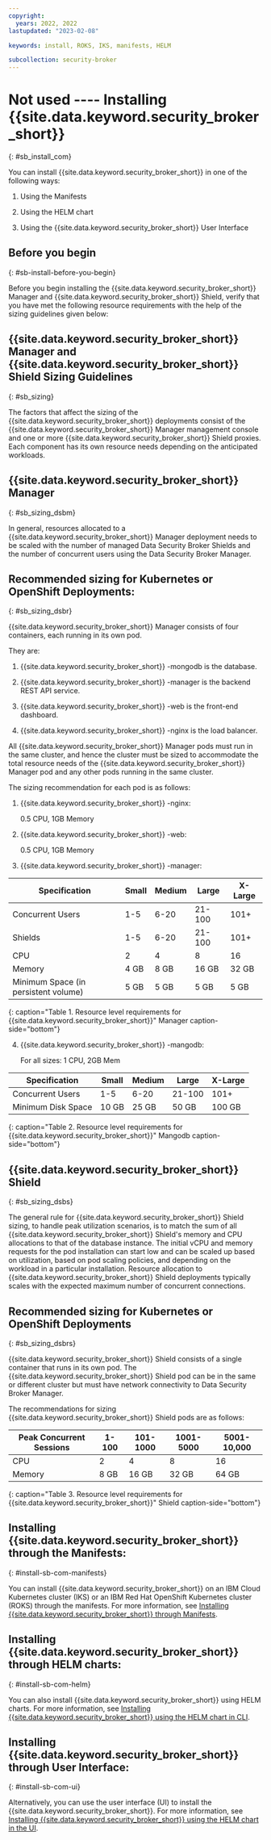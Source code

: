 ```yaml
---
copyright:
  years: 2022, 2022
lastupdated: "2023-02-08"

keywords: install, ROKS, IKS, manifests, HELM

subcollection: security-broker
---
```


# Not used ---- Installing {{site.data.keyword.security_broker_short}}
{: #sb_install_com}

You can install {{site.data.keyword.security_broker_short}} in one of the following ways:

1.  Using the Manifests

2.  Using the HELM chart

3.  Using the {{site.data.keyword.security_broker_short}} User Interface

## Before you begin
{: #sb-install-before-you-begin}

Before you begin installing the {{site.data.keyword.security_broker_short}} Manager and {{site.data.keyword.security_broker_short}} Shield, verify that you have met the following resource requirements with the help of the sizing guidelines given below:

## {{site.data.keyword.security_broker_short}} Manager and {{site.data.keyword.security_broker_short}} Shield Sizing Guidelines
{: #sb_sizing}

The factors that affect the sizing of the {{site.data.keyword.security_broker_short}} deployments consist of the {{site.data.keyword.security_broker_short}} Manager management console and one or more {{site.data.keyword.security_broker_short}} Shield proxies. Each component has its own resource needs depending on the anticipated workloads.

## {{site.data.keyword.security_broker_short}} Manager ##
{: #sb_sizing_dsbm}

In general, resources allocated to a {{site.data.keyword.security_broker_short}} Manager
deployment needs to be scaled with the number of managed Data Security
Broker Shields and the number of concurrent users using the Data
Security Broker Manager.

## Recommended sizing for Kubernetes or OpenShift Deployments: ##
{: #sb_sizing_dsbr}

{{site.data.keyword.security_broker_short}} Manager consists of four containers, each running
in its own pod.

They are:

1.  {{site.data.keyword.security_broker_short}} -mongodb is the database.

2.  {{site.data.keyword.security_broker_short}} -manager is the backend REST API service.

3.  {{site.data.keyword.security_broker_short}} -web is the front-end dashboard.

4.  {{site.data.keyword.security_broker_short}} -nginx is the load balancer.

All {{site.data.keyword.security_broker_short}} Manager pods must run in the same cluster, and
hence the cluster must be sized to accommodate the total resource needs
of the {{site.data.keyword.security_broker_short}} Manager pod and any other pods running in
the same cluster.

The sizing recommendation for each pod is as follows:

1.  {{site.data.keyword.security_broker_short}} -nginx:

    0.5 CPU, 1GB Memory

2.  {{site.data.keyword.security_broker_short}} -web:

    0.5 CPU, 1GB Memory

3.  {{site.data.keyword.security_broker_short}} -manager:

| Specification                        | Small | Medium | Large  | X-Large |
|--------------------------------------|-------|--------|--------|---------|
| Concurrent Users                     | 1-5   | 6-20   | 21-100 | 101+    |
| Shields                              | 1-5   | 6-20   | 21-100 | 101+    |
| CPU                                  | 2     | 4      | 8      | 16      |
| Memory                               | 4 GB  | 8 GB   | 16 GB  | 32 GB   |
| Minimum Space (in persistent volume) | 5 GB  | 5 GB   | 5 GB   | 5 GB    |
{: caption="Table 1. Resource level requirements for {{site.data.keyword.security_broker_short}}" Manager caption-side="bottom"} 


4.  {{site.data.keyword.security_broker_short}} -mangodb:

    For all sizes: 1 CPU, 2GB Mem

| Specification      | Small | Medium | Large  | X-Large |
|--------------------|-------|--------|--------|---------|
| Concurrent Users   | 1-5   | 6-20   | 21-100 | 101+    |
| Minimum Disk Space | 10 GB | 25 GB  | 50 GB  | 100 GB  |
{: caption="Table 2. Resource level requirements for {{site.data.keyword.security_broker_short}}" Mangodb caption-side="bottom"} 

## {{site.data.keyword.security_broker_short}} Shield ##
{: #sb_sizing_dsbs}

The general rule for {{site.data.keyword.security_broker_short}} Shield sizing, to handle peak
utilization scenarios, is to match the sum of all {{site.data.keyword.security_broker_short}}
Shield's memory and CPU allocations to that of the database instance.
The initial vCPU and memory requests for the pod installation can start
low and can be scaled up based on utilization, based on pod scaling
policies, and depending on the workload in a particular installation.
Resource allocation to {{site.data.keyword.security_broker_short}} Shield deployments typically
scales with the expected maximum number of concurrent connections.

## Recommended sizing for Kubernetes or OpenShift Deployments ##
{: #sb_sizing_dsbrs}

{{site.data.keyword.security_broker_short}} Shield consists of a single container that runs in
its own pod. The {{site.data.keyword.security_broker_short}} Shield pod can be in the same or
different cluster but must have network connectivity to Data Security
Broker Manager.

The recommendations for sizing {{site.data.keyword.security_broker_short}} Shield pods are as
follows:

| Peak Concurrent Sessions | 1-100 | 101-1000 | 1001-5000 | 5001-10,000 |
|--------------------------|-------|----------|-----------|-------------|
| CPU                      | 2     | 4        | 8         | 16          |
| Memory                   | 8 GB  | 16 GB    | 32 GB     | 64 GB       |
{: caption="Table 3. Resource level requirements for {{site.data.keyword.security_broker_short}}" Shield caption-side="bottom"}

## Installing {{site.data.keyword.security_broker_short}} through the Manifests:
{: #install-sb-com-manifests}

You can install {{site.data.keyword.security_broker_short}} on an IBM Cloud Kubernetes cluster (IKS) or an
IBM Red Hat OpenShift Kubernetes cluster (ROKS) through the manifests. For more information, see [Installing {{site.data.keyword.security_broker_short}} through Manifests](/docs/security-broker?topic=security-broker-sb_install_manifests).

## Installing {{site.data.keyword.security_broker_short}} through HELM charts:
{: #install-sb-com-helm}

You can also install {{site.data.keyword.security_broker_short}} using HELM charts. For more information, see [Installing {{site.data.keyword.security_broker_short}} using the HELM chart in CLI](/docs/security-broker?topic=security-broker-sb_install_helm).

## Installing {{site.data.keyword.security_broker_short}} through User Interface:
{: #install-sb-com-ui}

Alternatively, you can use the user interface (UI) to install the {{site.data.keyword.security_broker_short}}. For more information, see [Installing {{site.data.keyword.security_broker_short}} using the HELM chart in the UI](/docs/security-broker?topic=security-broker-sb_install_ui). 

